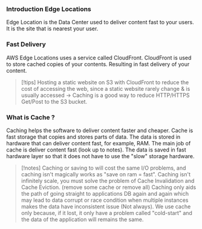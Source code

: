 ### Introduction Edge Locations

Edge Location is the Data Center used to deliver content fast to your users.
It is the site that is nearest your user.

### Fast Delivery

AWS Edge Locations uses a service called CloudFront.
CloudFront is used to store cached copies of your contents.
Resulting in fast delivery of your content.

> [!tips]
> Hosting a static website on S3 with CloudFront to reduce the cost of accessing the web, since a static website rarely change & is usually accessed -> Caching is a good way to reduce HTTP/HTTPS Get/Post to the S3 bucket.

### What is Cache ? 

Caching helps the software to deliver content faster and cheaper.
Cache is fast storage that copies and stores parts of data.
The data is stored in hardware that can deliver content fast, for example, RAM. 
The main job of cache is deliver content fast (look up to notes).
The data is saved in fast hardware layer so that it does not have to use the "slow" storage hardware.

> [!notes]
> Caching or saving to will cost the same I/O problems, and caching isn't magically works as "save on ram = fast". 
> Caching isn't infinitely scale, you must solve the problem of Cache Invalidation and Cache Eviction. (remove some cache or remove all)
> Caching only aids the path of going straight to applications DB again and again which may lead to data corrupt or race condition when multiple instances makes the data have inconsistent issue (Not always).
> We use cache only because, if it lost, it only have a problem called "cold-start" and the data of the application will remains the same.

